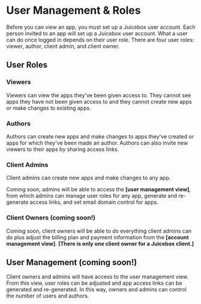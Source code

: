 # User Management & Roles

Before you can view an app, you must set up a Juicebox user account. Each person invited to an app will set up a Juicebox user account. What a user can do once logged in depends on their user role.  There are four user roles: viewer, author, client admin, and client owner. 

## User Roles

### Viewers

Viewers can view the apps they've been given access to. They cannot see apps they have not been given access to and they cannot create new apps or make changes to existing apps. 

### Authors

Authors can create new apps and make changes to apps they've created or apps for which they've been made an author.  Authors can also invite new viewers to their apps by sharing access links. 

### Client Admins

Client admins can create new apps and make changes to any app. 

Coming soon, admins will be able to access the **\[user management view\]**, from which admins can manage user roles for any app, generate and re-generate access links, and set email domain control for apps. 

### Client Owners \(coming soon!\)

Coming soon, client owners will be able to do everything client admins can do plus adjust the billing plan and payment information from the **\[account management view\]**. **\[There is only one client owner for a Juicebox client.\]**

## User Management \(coming soon!\)

Client owners and admins will have access to the user management view. From this view, user roles can be adjusted and app access links can be generated and re-generated. In this way, owners and admins can control the number of users and authors. 

